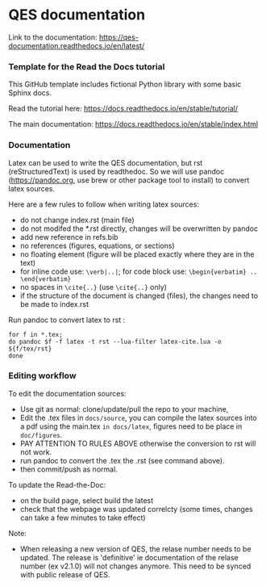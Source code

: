 # QES documentation

Link to the documentation: https://qes-documentation.readthedocs.io/en/latest/

### Template for the Read the Docs tutorial

This GitHub template includes fictional Python library with some basic 
Sphinx docs.

Read the tutorial here: https://docs.readthedocs.io/en/stable/tutorial/

The main documentation: https://docs.readthedocs.io/en/stable/index.html

### Documentation

Latex can be used to write the QES documentation, but rst (reStructuredText) 
is used by readthedoc. So we will use pandoc (https://pandoc.org, use brew or
other package tool to install) to convert latex sources. 

Here are a few rules to follow when writing latex sources:
* do not change index.rst (main file)
* do not modifed the *.rst directly, changes will be overwritten by pandoc
* add new reference in refs.bib
* no references (figures, equations, or sections)
* no floating element (figure will be placed exactly where they are in the text)
* for inline code use: `\verb|..|`; for code block use: `\begin{verbatim} .. \end{verbatim}`
* no spaces in `\cite{..}` (use `\cite{..}` only)
* if the structure of the document is changed (files), the changes need to be made to index.rst

Run pandoc to convert latex to rst :
```
for f in *.tex;
do pandoc $f -f latex -t rst --lua-filter latex-cite.lua -o ${f/tex/rst}
done
```

### Editing workflow

To edit the documentation sources:
* Use git as normal: clone/update/pull the repo to your machine,
* Edit the .tex files in `docs/source`, you can compile the latex sources into a pdf using the main.tex `in docs/latex`, figures need to be place in `doc/figures`. 
* PAY ATTENTION TO RULES ABOVE otherwise the conversion to rst will not work.
* run pandoc to convert the .tex the .rst (see command above).
* then commit/push as normal.

To update the Read-the-Doc:
* on the build page, select build the latest
* check that the webpage was updated correlcty (some times, changes can take a few minutes to take effect)

Note:
* When releasing a new version of QES, the relase number needs to be updated. The release is 'definitive' ie documentation of the relase number (ex v2.1.0) will not changes anymore. This need to be synced with public release of QES. 

